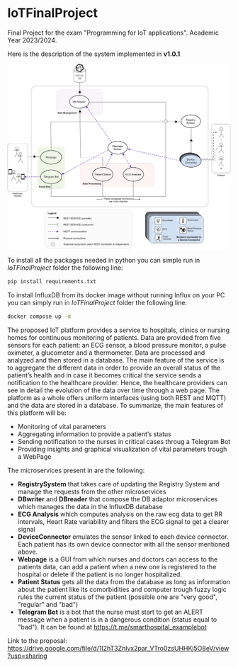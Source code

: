 # IoTFinalProject
Final Project for the exam "Programming for IoT applications". Academic Year 2023/2024.

Here is the description of the system implemented in **v1.0.1**

<p align="center">
    <img src="images/FinalProject.svg">
</p>

To install all the packages needed in python you can simple run in *IoTFinalProject* folder the following line:
```bash
pip install requirements.txt
```

To install InfluxDB from its docker image without running Influx on your PC you can simply run in *IoTFinalProject* folder the following line:
```bash
docker compose up -d
```

The proposed IoT platform provides a service to hospitals, clinics or nursing
homes for continuous monitoring of patients. Data are provided from five sensors
for each patient: an ECG sensor, a blood pressure monitor, a pulse oximeter, a
glucometer and a thermometer. Data are processed and analyzed and then stored in a database. The main feature of the service is to aggregate
the different data in order to provide an overall status of the patient’s health and
in case it becomes critical the service sends a notification to the healthcare
provider. Hence, the healthcare providers can see in detail the evolution of the
data over time through a web page.
The platform as a whole offers uniform interfaces (using both REST and MQTT)
and the data are stored in a database.
To summarize, the main features of this platform will be:

* Monitoring of vital parameters
* Aggregating information to provide a patient’s status
* Sending notification to the nurses in critical cases throug a Telegram Bot
* Providing insights and graphical visualization of vital parameters trough a WebPage

The microservices present in are the following:
* **RegistrySystem** that takes care of updating the Registry System and manage the requests from the other microservices
* **DBwriter** and **DBreader** that compose the DB adaptor microservices which manages the data in the InfluxDB database
* **ECG Analysis** which computes analysis on the raw ecg data to get RR intervals, Heart Rate variability and filters the ECG signal to get a clearer signal
* **DeviceConnector** emulates the sensor linked to each device connector. Each patient has its own device connector with all the sensor mentioned above.
* **Webpage** is a GUI from which nurses and doctors can access to the patients data, can add a patient when a new one is registered to the hospital or delete if the patient is no longer hospitalized.
* **Patient Status** gets all the data from the database as long as information about the patient like its comorbidities and computer trough fuzzy logic rules the current status of the patient (possible one are "very good", "regular" and "bad")
* **Telegram Bot** is a bot that the nurse must start to get an ALERT message when a patient is in a dangerous condition (status equal to "bad"). It can be found at https://t.me/smarthospital_examplebot 

Link to the proposal: https://drive.google.com/file/d/1I2hT3Znlvx2par_VTro0zsUHHKj5O8eV/view?usp=sharing
